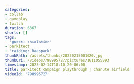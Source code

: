 ```yaml
---
categories:
- collab
- gameplay
- twitch
duration: 6367
shorts: []
tags:
- 'guest: shialatier'
- parkitect
- 'raiding: Raespark'
thumbPath: /assets/thumbs/20230215001020.jpg
thumbUri: /videos/798995727/pictures/1611055893
timestamp: 2023-02-14T18:10:20-06:00
title: parkitect campaign playthrough | chanute airfield
videoId: '798995727'
---
```

